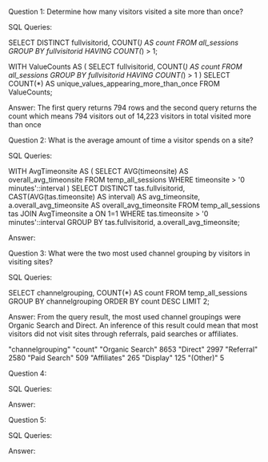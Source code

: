 Question 1: Determine how many visitors visited a site more than once?

SQL Queries:

SELECT DISTINCT fullvisitorid, COUNT(*) AS count
FROM all_sessions
GROUP BY fullvisitorid
HAVING COUNT(*) > 1;

WITH ValueCounts AS (
  SELECT fullvisitorid, COUNT(*) AS count
  FROM all_sessions
  GROUP BY fullvisitorid
  HAVING COUNT(*) > 1
)
SELECT COUNT(*) AS unique_values_appearing_more_than_once
FROM ValueCounts;

Answer: 
The first query returns 794 rows and the second query returns the count which means 794 visitors out of 14,223 visitors in total visited more than once


Question 2: What is the average amount of time a visitor spends on a site?

SQL Queries:

WITH AvgTimeonsite AS (
  SELECT AVG(timeonsite) AS overall_avg_timeonsite
  FROM temp_all_sessions
  WHERE timeonsite > '0 minutes'::interval
)
SELECT DISTINCT tas.fullvisitorid, 
       CAST(AVG(tas.timeonsite) AS interval) AS avg_timeonsite,
       a.overall_avg_timeonsite AS overall_avg_timeonsite
FROM temp_all_sessions tas
JOIN AvgTimeonsite a ON 1=1
WHERE tas.timeonsite > '0 minutes'::interval
GROUP BY tas.fullvisitorid, a.overall_avg_timeonsite;


Answer:



Question 3: What were the two most used channel grouping by visitors in visiting sites?

SQL Queries:

SELECT channelgrouping, COUNT(*) AS count
FROM temp_all_sessions
GROUP BY channelgrouping
ORDER BY count DESC
LIMIT 2;

Answer:
From the query result, the most used channel groupings were Organic Search and Direct. An inference of this result could mean that most visitors did not visit sites through referrals, paid searches or affiliates.

"channelgrouping"	"count"
"Organic Search"	8653
"Direct"		2997
"Referral"		2580
"Paid Search"		509
"Affiliates"		265
"Display"		125
"(Other)"		5


Question 4: 

SQL Queries:

Answer:



Question 5: 

SQL Queries:

Answer:
